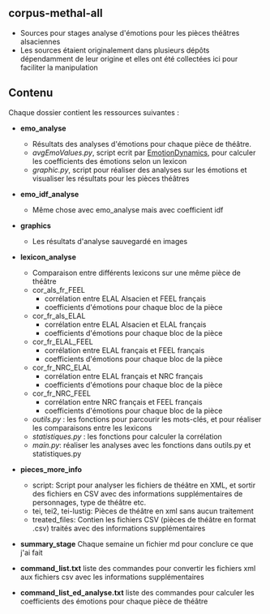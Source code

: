 corpus-methal-all
-----------------

- Sources pour stages analyse d'émotions pour les pièces théâtres alsaciennes
- Les sources étaient originalement dans plusieurs dépôts dépendamment de leur origine et elles ont été collectées ici pour faciliter la manipulation

## Contenu

Chaque dossier contient les ressources suivantes :

- **emo_analyse**
	- Résultats des analyses d'émotions pour chaque pièce de théâtre.
	- *avgEmoValues.py*, script ecrit par [EmotionDynamics](https://github.com/Priya22/EmotionDynamics/tree/master/code), pour calculer les coefficients des émotions selon un lexicon
	- *graphic.py*, script pour réaliser des analyses sur les émotions et visualiser les résultats pour les pièces théâtres
- **emo_idf_analyse**
	- Même chose avec emo_analyse mais avec coefficient idf
- **graphics**
	- Les résultats d'analyse sauvegardé en images
- **lexicon_analyse**
	- Comparaison entre différents lexicons sur une même pièce de théâtre
	- cor_als_fr_FEEL
		- corrélation entre ELAL Alsacien et FEEL français
		- coefficients d'émotions pour chaque bloc de la pièce
	- cor_fr_als_ELAL
		- corrélation entre ELAL Alsacien et ELAL français
		- coefficients d'émotions pour chaque bloc de la pièce
	- cor_fr_ELAL_FEEL
		- corrélation entre ELAL français et FEEL français
		- coefficients d'émotions pour chaque bloc de la pièce
	- cor_fr_NRC_ELAL
		- corrélation entre ELAL français et NRC français
		- coefficients d'émotions pour chaque bloc de la pièce
	- cor_fr_NRC_FEEL
		- corrélation entre NRC français et FEEL français
		- coefficients d'émotions pour chaque bloc de la pièce
	- *outils.py* : les fonctions pour parcourir les mots-clés, et pour réaliser les comparaisons entre les lexicons
	- *statistiques.py* : les fonctions pour calculer la corrélation
	- *main.py*: réaliser les analyses avec les fonctions dans outils.py et statistiques.py
- **pieces_more_info**
	- script: 
		Script pour analyser les fichiers de théâtre en XML, et sortir des fichiers en CSV avec des informations supplémentaires de personnages, type de théâtre etc.
	- tei, tei2, tei-lustig:
		Pièces de théâtre en xml sans aucun traitement
	- treated_files:
		Contien les fichiers CSV (pièces de théâtre en format .csv) traités avec des informations supplémentaires

- **summary_stage**
	Chaque semaine un fichier md pour conclure ce que j'ai fait 
- **command_list.txt**
	liste des commandes pour convertir les fichiers xml aux fichiers csv avec les informations supplémentaires
- **command_list_ed_analyse.txt**
	liste des commandes pour calculer les coefficients des émotions pour chaque pièce de théâtre
